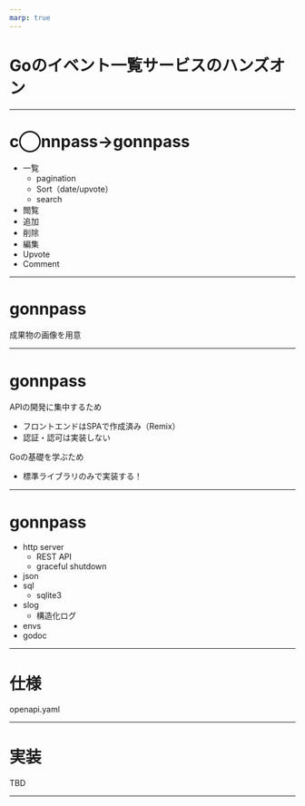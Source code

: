 ```yaml
---
marp: true
---
```


# Goのイベント一覧サービスのハンズオン

---

# c◯nnpass→gonnpass

- 一覧
    - pagination
    - Sort（date/upvote）
    - search
- 閲覧
- 追加
- 削除
- 編集
- Upvote
- Comment

---

# gonnpass

成果物の画像を用意

--- 

# gonnpass

APIの開発に集中するため
- フロントエンドはSPAで作成済み（Remix）
- 認証・認可は実装しない

Goの基礎を学ぶため
- 標準ライブラリのみで実装する！

--- 

# gonnpass

- http server
    - REST API
    - graceful shutdown
- json
- sql
    - sqlite3
- slog
    - 構造化ログ
- envs
- godoc

---

# 仕様

openapi.yaml

---

# 実装

TBD

---
